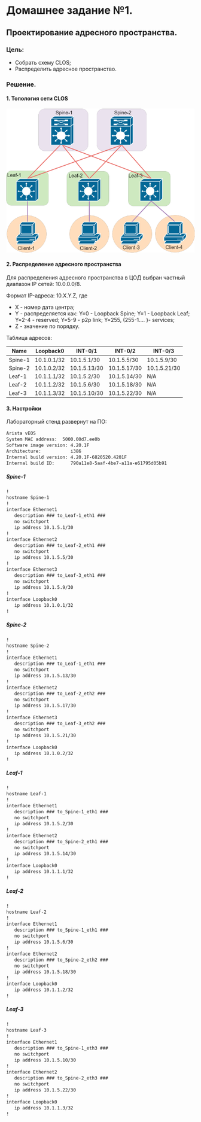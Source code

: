 # Домашнее задание №1.
## Проектирование адресного пространства.
### Цель:
- Собрать схему CLOS;
- Распределить адресное пространство.

### Решение.
#### 1. Топология сети CLOS ####

![dz-1_topo_clos](lab_01/dz-1_topo_clos.png)

#### 2. Распределение адресного пространства ####
Для распределения адресного пространства в ЦОД выбран частный диапазон IP сетей: 10.0.0.0/8.

Формат IP-адреса: 10.X.Y.Z, где
- X - номер дата центра;
- Y - распределяется как:
Y=0 - Loopback Spine; 
Y=1 - Loopback Leaf;
Y=2-4 - reserved; 
Y=5-9 - p2p link;
Y=255, (255-1.... )- services;
- Z - значение по порядку.

Таблица адресов:

|Name|Loopback0|INT-0/1|INT-0/2|INT-0/3|
|---|---|---|---|---|
Spine-1|10.1.0.1/32|10.1.5.1/30|10.1.5.5/30|10.1.5.9/30|
Spine-2|10.1.0.2/32|10.1.5.13/30|10.1.5.17/30|10.1.5.21/30|
Leaf-1|10.1.1.1/32|10.1.5.2/30|10.1.5.14/30|N/A|
Leaf-2|10.1.1.2/32|10.1.5.6/30|10.1.5.18/30|N/A|
Leaf-3|10.1.1.3/32|10.1.5.10/30|10.1.5.22/30|N/A|

#### 3. Настройки ####

Лабораторный стенд развернут на ПО:
```
Arista vEOS
System MAC address:  5000.00d7.ee0b
Software image version: 4.20.1F
Architecture:           i386
Internal build version: 4.20.1F-6820520.4201F
Internal build ID:      790a11e8-5aaf-4be7-a11a-e61795d05b91
```
##### Spine-1 #####
```
!
hostname Spine-1
!
interface Ethernet1
   description ### to_Leaf-1_eth1 ###
   no switchport
   ip address 10.1.5.1/30
!
interface Ethernet2
   description ### to_Leaf-2_eth1 ###
   no switchport
   ip address 10.1.5.5/30
!
interface Ethernet3
   description ### to_Leaf-3_eth1 ###
   no switchport
   ip address 10.1.5.9/30
!
interface Loopback0
   ip address 10.1.0.1/32
!
```

##### Spine-2 #####

```
!
hostname Spine-2
!
interface Ethernet1
   description ### to_Leaf-1_eth1 ###
   no switchport
   ip address 10.1.5.13/30
!
interface Ethernet2
   description ### to_Leaf-2_eth2 ###
   no switchport
   ip address 10.1.5.17/30
!
interface Ethernet3
   description ### to_Leaf-3_eth2 ###
   no switchport
   ip address 10.1.5.21/30
!
interface Loopback0
   ip address 10.1.0.2/32
!
```

##### Leaf-1 #####

```
!
hostname Leaf-1
!
interface Ethernet1
   description ### to_Spine-1_eth1 ###
   no switchport
   ip address 10.1.5.2/30
!
interface Ethernet2
   description ### to_Spine-2_eth1 ###
   no switchport
   ip address 10.1.5.14/30
!
interface Loopback0
   ip address 10.1.1.1/32
!
```

##### Leaf-2 #####

```
!
hostname Leaf-2
!
interface Ethernet1
   description ### to_Spine-1_eth1 ###
   no switchport
   ip address 10.1.5.6/30
!
interface Ethernet2
   description ### to_Spine-2_eth2 ###
   no switchport
   ip address 10.1.5.18/30
!
interface Loopback0
   ip address 10.1.1.2/32
!
```

##### Leaf-3 #####

```
!
hostname Leaf-3
!
interface Ethernet1
   description ### to_Spine-1_eth3 ###
   no switchport
   ip address 10.1.5.10/30
!
interface Ethernet2
   description ### to_Spine-2_eth3 ###
   no switchport
   ip address 10.1.5.22/30
!
interface Loopback0
   ip address 10.1.1.3/32
!
```